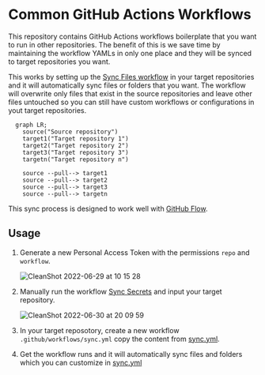 # Common GitHub Actions Workflows

This repository contains GitHub Actions workflows boilerplate that you want to run in other repositories. The benefit of this is we save time by maintaining the workflow YAMLs in only one place and they will be synced to target repositories you want.

This works by setting up the [Sync Files workflow](.github/workflows/sync.yml) in your target repositories and it will automatically sync files or folders that you want. The workflow will overwrite only files that exist in the source repositories and leave other files untouched so you can still have custom workflows or configurations in yout target repositories.

```mermaid
  graph LR;
    source("Source repository")
    target1("Target repository 1")
    target2("Target repository 2")
    target3("Target repository 3")
    targetn("Target repository n")

    source --pull--> target1
    source --pull--> target2
    source --pull--> target3
    source --pull--> targetn
```

This sync process is designed to work well with [GitHub Flow](https://docs.github.com/en/get-started/quickstart/github-flow).

## Usage

1. Generate a new Personal Access Token with the permissions `repo` and `workflow`.

    ![CleanShot 2022-06-29 at 10 15 28](https://user-images.githubusercontent.com/24604485/176343541-0bc82c53-8aca-427a-b5b7-fab7d68feafc.png)

2. Manually run the workflow [Sync Secrets](https://github.com/pacroy/gh-common-workflows/actions/workflows/_sync_secrets.yml) and input your target repository.

    ![CleanShot 2022-06-30 at 20 09 59](https://user-images.githubusercontent.com/24604485/176685449-dc9e6ff1-df29-4db6-92a8-fa820ff7edc9.png)

3. In your target reposotory, create a new workflow `.github/workflows/sync.yml` copy the content from [sync.yml](.github/workflows/sync.yml).

4. Get the workflow runs and it will automatically sync files and folders which you can customize in [sync.yml](.github/workflows/sync.yml)
